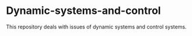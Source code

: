 # Dynamic-systems-and-control
This repository deals with issues of dynamic systems and control systems.
